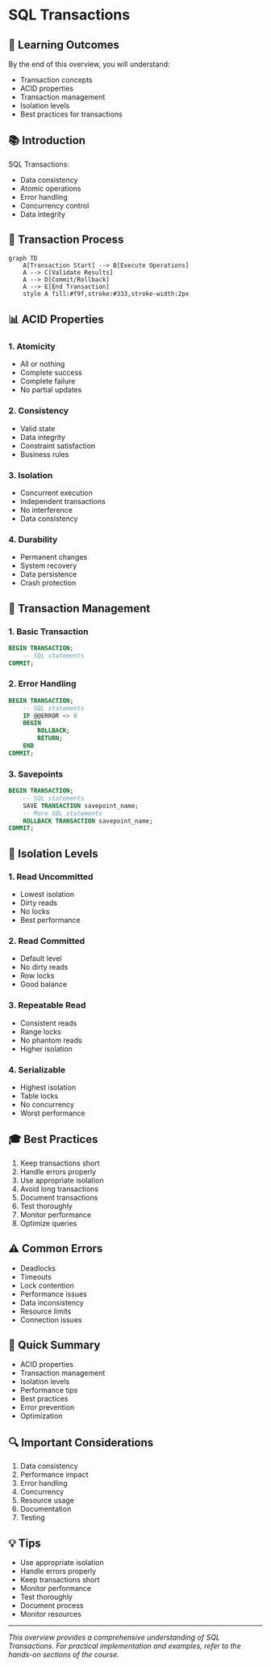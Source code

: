 # SQL Transactions

## 🎯 Learning Outcomes
By the end of this overview, you will understand:
- Transaction concepts
- ACID properties
- Transaction management
- Isolation levels
- Best practices for transactions

## 📚 Introduction
SQL Transactions:
- Data consistency
- Atomic operations
- Error handling
- Concurrency control
- Data integrity

## 🔄 Transaction Process
```mermaid
graph TD
    A[Transaction Start] --> B[Execute Operations]
    A --> C[Validate Results]
    A --> D[Commit/Rollback]
    A --> E[End Transaction]
    style A fill:#f9f,stroke:#333,stroke-width:2px
```

## 📊 ACID Properties

### 1. Atomicity
- All or nothing
- Complete success
- Complete failure
- No partial updates

### 2. Consistency
- Valid state
- Data integrity
- Constraint satisfaction
- Business rules

### 3. Isolation
- Concurrent execution
- Independent transactions
- No interference
- Data consistency

### 4. Durability
- Permanent changes
- System recovery
- Data persistence
- Crash protection

## 🔧 Transaction Management

### 1. Basic Transaction
```sql
BEGIN TRANSACTION;
    -- SQL statements
COMMIT;
```

### 2. Error Handling
```sql
BEGIN TRANSACTION;
    -- SQL statements
    IF @@ERROR <> 0
    BEGIN
        ROLLBACK;
        RETURN;
    END
COMMIT;
```

### 3. Savepoints
```sql
BEGIN TRANSACTION;
    -- SQL statements
    SAVE TRANSACTION savepoint_name;
    -- More SQL statements
    ROLLBACK TRANSACTION savepoint_name;
COMMIT;
```

## 🎯 Isolation Levels

### 1. Read Uncommitted
- Lowest isolation
- Dirty reads
- No locks
- Best performance

### 2. Read Committed
- Default level
- No dirty reads
- Row locks
- Good balance

### 3. Repeatable Read
- Consistent reads
- Range locks
- No phantom reads
- Higher isolation

### 4. Serializable
- Highest isolation
- Table locks
- No concurrency
- Worst performance

## 🎓 Best Practices
1. Keep transactions short
2. Handle errors properly
3. Use appropriate isolation
4. Avoid long transactions
5. Document transactions
6. Test thoroughly
7. Monitor performance
8. Optimize queries

## ⚠️ Common Errors
- Deadlocks
- Timeouts
- Lock contention
- Performance issues
- Data inconsistency
- Resource limits
- Connection issues

## 📝 Quick Summary
- ACID properties
- Transaction management
- Isolation levels
- Performance tips
- Best practices
- Error prevention
- Optimization

## 🔍 Important Considerations
1. Data consistency
2. Performance impact
3. Error handling
4. Concurrency
5. Resource usage
6. Documentation
7. Testing

## 💡 Tips
- Use appropriate isolation
- Handle errors properly
- Keep transactions short
- Monitor performance
- Test thoroughly
- Document process
- Monitor resources

---
*This overview provides a comprehensive understanding of SQL Transactions. For practical implementation and examples, refer to the hands-on sections of the course.* 